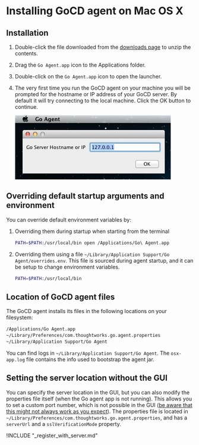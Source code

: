 # Installing GoCD agent on Mac OS X

<!-- toc -->

## Installation

1.  Double-click the file downloaded from the [downloads page](https://www.gocd.org/download/) to unzip the contents.
2.  Drag the ```Go Agent.app``` icon to the Applications folder.
3.  Double-click on the ```Go Agent.app``` icon to open the launcher.
4.  The very first time you run the GoCD agent on your machine you will be prompted for the hostname or IP address of your
    GoCD server. By default it will try connecting to the local machine. Click the OK button to continue.

    ![GoCD Agent OSX Config](../../../resources/images/cruise_agent_osx_config.png)

## Overriding default startup arguments and environment

You can override default environment variables by:

1. Overriding them during startup when starting from the terminal
    ```bash
    PATH=$PATH:/usr/local/bin open /Applications/Go\ Agent.app
    ```

2. Overriding them using a file ```~/Library/Application Support/Go Agent/overrides.env```. This file is sourced during agent startup, and it can be setup to change environment variables.
    ```bash
    PATH=$PATH:/usr/local/bin
    ```

## Location of GoCD agent files

The GoCD agent installs its files in the following locations on your filesystem:

```bash
/Applications/Go Agent.app                                                  # The go agent application
~/Library/Preferences/com.thoughtworks.go.agent.properties                  # The agent properties (host and port are saved here)
~/Library/Application Support/Go Agent                                      # The agent directory
```

You can find logs in `~/Library/Application Support/Go Agent`. The `osx-app.log` file contains the info used to bootstrap the agent jar.

## Setting the server location without the GUI

You can specify the server location in the GUI, but you can also modify the properties file itself (when the Go agent app is not running). This allows you to set a custom port number, which is not possible in the GUI ([be aware that this might not always work as you expect](../../configure_proxy.md#agents-and-custom-ssl-ports)). The properties file is located in `~/Library/Preferences/com.thoughtworks.go.agent.properties`, and has a `serverUrl` and a `sslVerificationMode` property.

!INCLUDE "_register_with_server.md"
